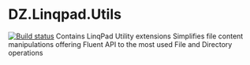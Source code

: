 # DZ.Linqpad.Utils
[![Build status](https://ci.appveyor.com/api/projects/status/5q09p7flyji9juuk/branch/master?svg=true)](https://ci.appveyor.com/project/dmitkent25/dz-linqpad-utils/branch/master)
Contains LinqPad Utility extensions
Simplifies file content manipulations offering Fluent API to the most used File and Directory operations